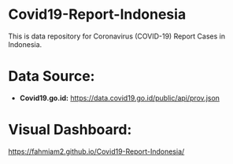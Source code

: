 # Covid19-Report-Indonesia

This is data repository for Coronavirus (COVID-19) Report Cases in Indonesia. 

# Data Source:

- __Covid19.go.id:__ https://data.covid19.go.id/public/api/prov.json

# Visual Dashboard:
https://fahmiam2.github.io/Covid19-Report-Indonesia/
